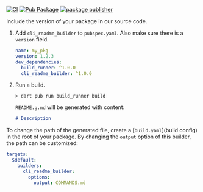 [![CI](https://github.com/m-skolnick/cli_readme_builder/workflows/CI/badge.svg?branch=master)](https://github.com/m-skolnick/cli_readme_builder/actions?query=workflow%3ACI+branch%3Amaster)
[![Pub Package](https://img.shields.io/pub/v/cli_readme_builder.svg)](https://pub.dev/packages/cli_readme_builder)
[![package publisher](https://img.shields.io/pub/publisher/cli_readme_builder.svg)](https://pub.dev/packages/cli_readme_builder/publisher)

Include the version of your package in our source code.

1. Add `cli_readme_builder` to `pubspec.yaml`. Also make sure there is a `version`
   field.

    ```yaml
    name: my_pkg
    version: 1.2.3
    dev_dependencies:
      build_runner: ^1.0.0
      cli_readme_builder: ^1.0.0
    ```

2. Run a build.

    ```console
    > dart pub run build_runner build
    ```

    `README.g.md` will be generated with content:

    [comment]: <> (Generated code. Do not modify.)
    ```md
    # Description

    ```

To change the path of the generated file, create a [`build.yaml`](build config)
in the root of your package.
By changing the `output` option of this builder, the path can be customized:

```yaml
targets:
  $default:
    builders:
      cli_readme_builder:
        options:
          output: COMMANDS.md
```

[build config]: https://pub.dev/packages/build_config
